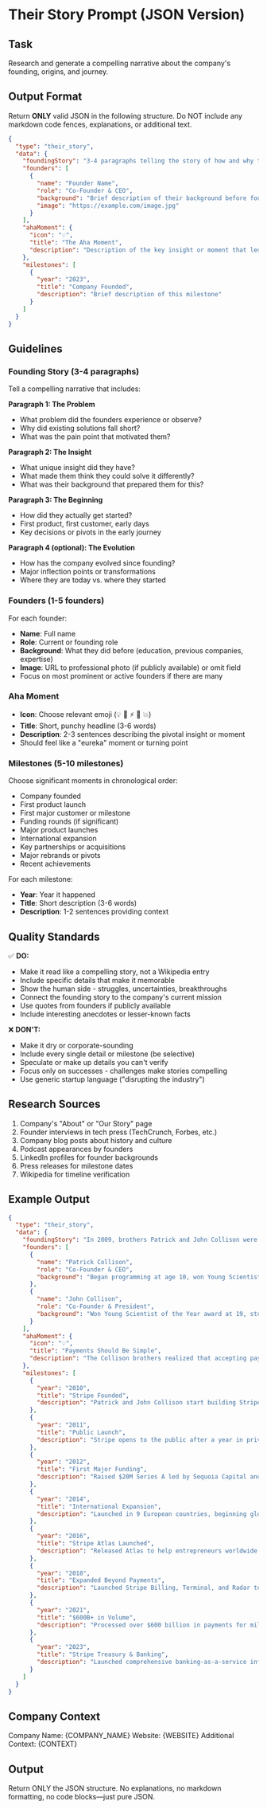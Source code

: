 # Their Story Prompt (JSON Version)

## Task
Research and generate a compelling narrative about the company's founding, origins, and journey.

## Output Format
Return **ONLY** valid JSON in the following structure. Do NOT include any markdown code fences, explanations, or additional text.

```json
{
  "type": "their_story",
  "data": {
    "foundingStory": "3-4 paragraphs telling the story of how and why the company was founded. Include the problem they saw, what motivated them, and how they got started.",
    "founders": [
      {
        "name": "Founder Name",
        "role": "Co-Founder & CEO",
        "background": "Brief description of their background before founding the company (1-2 sentences)",
        "image": "https://example.com/image.jpg"
      }
    ],
    "ahaMoment": {
      "icon": "💡",
      "title": "The Aha Moment",
      "description": "Description of the key insight or moment that led to the company's creation"
    },
    "milestones": [
      {
        "year": "2023",
        "title": "Company Founded",
        "description": "Brief description of this milestone"
      }
    ]
  }
}
```

## Guidelines

### Founding Story (3-4 paragraphs)
Tell a compelling narrative that includes:

**Paragraph 1: The Problem**
- What problem did the founders experience or observe?
- Why did existing solutions fall short?
- What was the pain point that motivated them?

**Paragraph 2: The Insight**
- What unique insight did they have?
- What made them think they could solve it differently?
- What was their background that prepared them for this?

**Paragraph 3: The Beginning**
- How did they actually get started?
- First product, first customer, early days
- Key decisions or pivots in the early journey

**Paragraph 4 (optional): The Evolution**
- How has the company evolved since founding?
- Major inflection points or transformations
- Where they are today vs. where they started

### Founders (1-5 founders)
For each founder:
- **Name**: Full name
- **Role**: Current or founding role
- **Background**: What they did before (education, previous companies, expertise)
- **Image**: URL to professional photo (if publicly available) or omit field
- Focus on most prominent or active founders if there are many

### Aha Moment
- **Icon**: Choose relevant emoji (💡 🚀 ⚡ 🎯 💥)
- **Title**: Short, punchy headline (3-6 words)
- **Description**: 2-3 sentences describing the pivotal insight or moment
- Should feel like a "eureka" moment or turning point

### Milestones (5-10 milestones)
Choose significant moments in chronological order:
- Company founded
- First product launch
- First major customer or milestone
- Funding rounds (if significant)
- Major product launches
- International expansion
- Key partnerships or acquisitions
- Major rebrands or pivots
- Recent achievements

For each milestone:
- **Year**: Year it happened
- **Title**: Short description (3-6 words)
- **Description**: 1-2 sentences providing context

## Quality Standards

✅ **DO:**
- Make it read like a compelling story, not a Wikipedia entry
- Include specific details that make it memorable
- Show the human side - struggles, uncertainties, breakthroughs
- Connect the founding story to the company's current mission
- Use quotes from founders if publicly available
- Include interesting anecdotes or lesser-known facts

❌ **DON'T:**
- Make it dry or corporate-sounding
- Include every single detail or milestone (be selective)
- Speculate or make up details you can't verify
- Focus only on successes - challenges make stories compelling
- Use generic startup language ("disrupting the industry")

## Research Sources

1. Company's "About" or "Our Story" page
2. Founder interviews in tech press (TechCrunch, Forbes, etc.)
3. Company blog posts about history and culture
4. Podcast appearances by founders
5. LinkedIn profiles for founder backgrounds
6. Press releases for milestone dates
7. Wikipedia for timeline verification

## Example Output

```json
{
  "type": "their_story",
  "data": {
    "foundingStory": "In 2009, brothers Patrick and John Collison were running their first startup when they experienced firsthand how difficult it was to accept payments online. Integrating with traditional payment processors meant weeks of paperwork, complex technical requirements, and partnerships with multiple banks. For two developers who just wanted to start selling software, it felt absurdly complicated.\n\nThe brothers realized the problem wasn't unique to them—every developer building an online business faced the same frustrating barriers. They saw an opportunity to abstract away all the complexity of payments infrastructure behind a simple API. What if accepting payments could be as easy as adding a few lines of code? This insight became the foundation of Stripe.\n\nIn 2010, Patrick and John started building what would become Stripe in their apartment. They focused on creating an elegant developer experience first, then handling all the banking relationships and compliance requirements behind the scenes. Their early beta attracted developers from startups like Lyft, Pinterest, and Shopify who were hungry for a better payments solution. Within a year of launch, Stripe was processing millions in transactions.\n\nWhat started as a simple payments API has evolved into comprehensive economic infrastructure for the internet. Today, Stripe powers payments for millions of businesses and processes hundreds of billions of dollars annually, but the core mission remains the same: make it easier for businesses to start, run, and scale online.",
    "founders": [
      {
        "name": "Patrick Collison",
        "role": "Co-Founder & CEO",
        "background": "Began programming at age 10, won Young Scientist of the Year award at 16, founded previous startup Auctomatic (acquired) at 17, attended MIT briefly before founding Stripe"
      },
      {
        "name": "John Collison",
        "role": "Co-Founder & President",
        "background": "Won Young Scientist of the Year award at 19, studied physics at Harvard, worked on Auctomatic before co-founding Stripe at age 20"
      }
    ],
    "ahaMoment": {
      "icon": "💡",
      "title": "Payments Should Be Simple",
      "description": "The Collison brothers realized that accepting payments online was unnecessarily complex. They saw that if they could handle all the banking relationships and compliance behind a simple API, they could remove this barrier for millions of developers and businesses trying to build online."
    },
    "milestones": [
      {
        "year": "2010",
        "title": "Stripe Founded",
        "description": "Patrick and John Collison start building Stripe after experiencing payment integration pain firsthand"
      },
      {
        "year": "2011",
        "title": "Public Launch",
        "description": "Stripe opens to the public after a year in private beta with early customers like Lyft and Pinterest"
      },
      {
        "year": "2012",
        "title": "First Major Funding",
        "description": "Raised $20M Series A led by Sequoia Capital and Andreessen Horowitz"
      },
      {
        "year": "2014",
        "title": "International Expansion",
        "description": "Launched in 9 European countries, beginning global expansion beyond the US"
      },
      {
        "year": "2016",
        "title": "Stripe Atlas Launched",
        "description": "Released Atlas to help entrepreneurs worldwide incorporate and start a business from anywhere"
      },
      {
        "year": "2018",
        "title": "Expanded Beyond Payments",
        "description": "Launched Stripe Billing, Terminal, and Radar to become a full financial services platform"
      },
      {
        "year": "2021",
        "title": "$600B+ in Volume",
        "description": "Processed over $600 billion in payments for millions of businesses worldwide"
      },
      {
        "year": "2023",
        "title": "Stripe Treasury & Banking",
        "description": "Launched comprehensive banking-as-a-service infrastructure for platforms"
      }
    ]
  }
}
```

## Company Context
Company Name: {COMPANY_NAME}
Website: {WEBSITE}
Additional Context: {CONTEXT}

## Output
Return ONLY the JSON structure. No explanations, no markdown formatting, no code blocks—just pure JSON.
